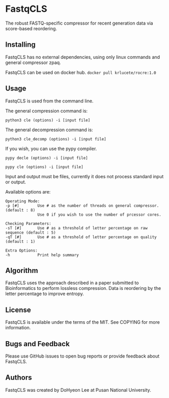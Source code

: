 # FastqCLS

The robust FASTQ-specific compressor for recent generation data via score-based reordering.

## Installing

FastqCLS has no external dependencies, using only linux commands and general compressor zpaq.

FastqCLS can be used on docker hub. 
```docker pull krlucete/rocre:1.0```

## Usage

FastqCLS is used from the command line. 

The general compression command is:

```python3 cle (options) -i [input file] ```


The general decompression command is:

```python3 cle_decomp (options) -i [input file] ```

If you wish, you can use the pypy compiler.

```pypy decle (options) -i [input file] ```

```pypy cle (options) -i [input file] ```


Input and output must be files, currently it does not process standard input or output.

Available options are:

```
Operating Mode:
-p [#]        Use # as the number of threads on general compressor. (default : 8)
              Use 0 if you wish to use the number of prcessor cores.

Checking Parameters:
-sT [#]       Use # as a threshold of letter percentage on raw sequence (default : 5)
-qT [#]       Use # as a threshold of letter percentage on quality (default : 1)

Extra Options:
-h            Print help summary
```

## Algorithm

FastqCLS uses the approach described in a paper submitted to Bioinformatics to perform lossless compression. 
Data is reordering by the letter percentage to improve entropy. 

## License

FastqCLS is available under the terms of the MIT. See COPYING for more information.

## Bugs and Feedback

Please use GitHub issues to open bug reports or provide feedback about FastqCLS.

## Authors

FastqCLS was created by DoHyeon Lee at Pusan National University.
